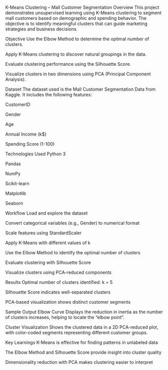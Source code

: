 K-Means Clustering – Mall Customer Segmentation
Overview
This project demonstrates unsupervised learning using K-Means clustering to segment mall customers based on demographic and spending behavior. The objective is to identify meaningful clusters that can guide marketing strategies and business decisions.

Objective
Use the Elbow Method to determine the optimal number of clusters.

Apply K-Means clustering to discover natural groupings in the data.

Evaluate clustering performance using the Silhouette Score.

Visualize clusters in two dimensions using PCA (Principal Component Analysis).

Dataset
The dataset used is the Mall Customer Segmentation Data from Kaggle. It includes the following features:

CustomerID

Gender

Age

Annual Income (k$)

Spending Score (1-100)

Technologies Used
Python 3

Pandas

NumPy

Scikit-learn

Matplotlib

Seaborn

Workflow
Load and explore the dataset

Convert categorical variables (e.g., Gender) to numerical format

Scale features using StandardScaler

Apply K-Means with different values of k

Use the Elbow Method to identify the optimal number of clusters

Evaluate clustering with Silhouette Score

Visualize clusters using PCA-reduced components

Results
Optimal number of clusters identified: k = 5

Silhouette Score indicates well-separated clusters

PCA-based visualization shows distinct customer segments

Sample Output
Elbow Curve
Displays the reduction in inertia as the number of clusters increases, helping to locate the “elbow point”.

Cluster Visualization
Shows the clustered data in a 2D PCA-reduced plot, with color-coded segments representing different customer groups.

Key Learnings
K-Means is effective for finding patterns in unlabeled data

The Elbow Method and Silhouette Score provide insight into cluster quality

Dimensionality reduction with PCA makes clustering easier to interpret

